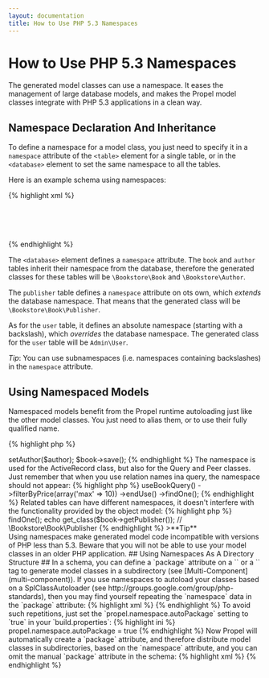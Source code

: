 ```yaml
---
layout: documentation
title: How to Use PHP 5.3 Namespaces
---
```


# How to Use PHP 5.3 Namespaces #

The generated model classes can use a namespace. It eases the management of large database models, and makes the Propel model classes integrate with PHP 5.3 applications in a clean way.

## Namespace Declaration And Inheritance ##

To define a namespace for a model class, you just need to specify it in a `namespace` attribute of the `<table>` element for a single table, or in the `<database>` element to set the same namespace to all the tables.

Here is an example schema using namespaces:

{% highlight xml %}
<?xml version="1.0" encoding="ISO-8859-1" standalone="no"?>
<database name="bookstore" defaultIdMethod="native" namespace="Bookstore">

  <table name="book">
    <column name="id" required="true" primaryKey="true" autoIncrement="true" type="INTEGER" />
    <column name="title" type="VARCHAR" required="true" primaryString="true" />
    <column name="isbn" required="true" type="VARCHAR" size="24" phpName="ISBN" />
    <column name="price" required="false" type="FLOAT" />
    <column name="publisher_id" required="false" type="INTEGER" description="Foreign Key Publisher" />
    <column name="author_id" required="false" type="INTEGER" description="Foreign Key Author" />
    <foreign-key foreignTable="publisher" onDelete="setnull">
      <reference local="publisher_id" foreign="id" />
    </foreign-key>
    <foreign-key foreignTable="author" onDelete="setnull" onUpdate="cascade">
      <reference local="author_id" foreign="id" />
    </foreign-key>
  </table>

  <table name="author">
    <column name="id" required="true" primaryKey="true" autoIncrement="true" type="INTEGER"/>
    <column name="first_name" required="true" type="VARCHAR" size="128" />
    <column name="last_name" required="true" type="VARCHAR" size="128" />
    <column name="email" type="VARCHAR" size="128" />
  </table>

  <table name="publisher" namespace="Book">
    <column name="id" required="true" primaryKey="true" autoIncrement="true" type="INTEGER" />
    <column name="name" required="true" type="VARCHAR" size="128" default="Penguin" />
  </table>

  <table name="user" namespace="\Admin">
    <column name="id" required="true" primaryKey="true" autoIncrement="true" type="INTEGER"/>
    <column name="login" required="true" type="VARCHAR" size="128" />
    <column name="email" type="VARCHAR" size="128" />
  </table>

</database>
{% endhighlight %}

The `<database>` element defines a `namespace` attribute. The `book` and `author` tables inherit their namespace from the database, therefore the generated classes for these tables will be `\Bookstore\Book` and `\Bookstore\Author`.

The `publisher` table defines a `namespace` attribute on ots own, which _extends_ the database namespace. That means that the generated class will be `\Bookstore\Book\Publisher`.

As for the `user` table, it defines an absolute namespace (starting with a backslash), which _overrides_ the database namespace. The generated class for the `user` table will be `Admin\User`.

_Tip_: You can use subnamespaces (i.e. namespaces containing backslashes) in the `namespace` attribute.

## Using Namespaced Models ##

Namespaced models benefit from the Propel runtime autoloading just like the other model classes. You just need to alias them, or to use their fully qualified name.

{% highlight php %}
<?php
// use an alias
use Bookstore\Book;
$book = new Book();

// or use fully qualified name
$book = new \Bookstore\Book();
{% endhighlight %}

Relation names forged by Propel don't take the namespace into account. That means that related getter and setters make no mention of it:

{% highlight php %}
<?php
$author = new \Bookstore\Author();
$book = new \Bookstore\Book();
$book->setAuthor($author);
$book->save();
{% endhighlight %}

The namespace is used for the ActiveRecord class, but also for the Query and Peer classes. Just remember that when you use relation names ina query, the namespace should not appear:

{% highlight php %}
<?php
$author = \Bookstore\AuthorQuery::create()
  ->useBookQuery()
    ->filterByPrice(array('max' => 10))
  ->endUse()
  ->findOne();
{% endhighlight %}

Related tables can have different namespaces, it doesn't interfere with the functionality provided by the object model:

{% highlight php %}
<?php
$book = \Bookstore\BookQuery::create()
  ->findOne();
echo get_class($book->getPublisher());
// \Bookstore\Book\Publisher
{% endhighlight %}

>**Tip**<br />Using namespaces make generated model code incompatible with versions of PHP less than 5.3. Beware that you will not be able to use your model classes in an older PHP application.

## Using Namespaces As A Directory Structure ##

In a schema, you can define a `package` attribute on a `<database>` or a `<table>` tag to generate model classes in a subdirectory (see [Multi-Component](multi-component)). If you use namespaces to autoload your classes based on a SplClassAutoloader (see http://groups.google.com/group/php-standards), then you may find yourself repeating the `namespace` data in the `package` attribute:

{% highlight xml %}
<database name="bookstore" defaultIdMethod="native"
  namespace="Foo/Bar" package="Foo.Bar">
{% endhighlight %}

To avoid such repetitions, just set the `propel.namespace.autoPackage` setting to `true` in your `build.properties`:

{% highlight ini %}
propel.namespace.autoPackage = true
{% endhighlight %}

Now Propel will automatically create a `package` attribute, and therefore distribute model classes in subdirectories, based on the `namespace` attribute, and you can  omit the manual `package` attribute in the schema:

{% highlight xml %}
<database name="bookstore" defaultIdMethod="native" namespace="Foo/Bar">
{% endhighlight %}
